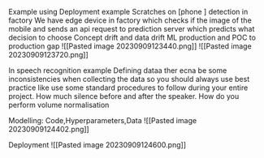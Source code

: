 Example using Deployment example
Scratches on [phone ] detection in factory 
We have edge device in factory which checks if the image of the mobile and sends an api request to prediction server which predicts what decision to choose
Concept drift and data drift
ML production and POC to production gap
![[Pasted image 20230909123440.png]]
![[Pasted image 20230909123720.png]]

In speech recognition example
Defining dataa ther ecna be some inconsistencies when collecting the data so you should always use best practice like use some standard procedures to follow during your entire project.
How much silence before and after the speaker.
How do you perform volume normalisation

Modelling:
Code,Hyperparameters,Data 
![[Pasted image 20230909124402.png]]

Deployment
![[Pasted image 20230909124600.png]]
